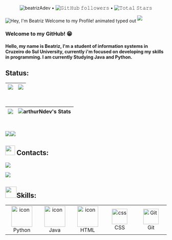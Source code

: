 <p align="center"> 
  <img src="https://komarev.com/ghpvc/?username=beatrizAdev&color=blue" alt="beatrizAdev"> •  
  <img alt="𝙶𝚒𝚝𝙷𝚞𝚋 𝚏𝚘𝚕𝚕𝚘𝚠𝚎𝚛𝚜" src="https://img.shields.io/github/followers/beatrizAdev?label=Followers&style=social"> •   
  <img src="https://img.shields.io/github/stars/beatrizAdev?label=Stars" alt="𝚃𝚘𝚝𝚊𝚕 𝚂𝚝𝚊𝚛𝚜">
</p>

<img src="https://readme-typing-svg.demolab.com?font=Operator+Mono&size=37&duration=2800&pause=2000&color=FAFAFA&center=true&vCenter=true&width=940&height=50&lines=Hey%2C+I'm+Arthur+Welcome+to+my+Profile!" align="middle" alt="Hey, I'm Beatriz Welcome to my Profile! animated typed out">
<img  src="assests/borderseperator.gif">



### Welcome to my GitHub! :grin:
   
#### Hello, my name is Beatriz, I'm a student of information systems in Cruzeiro do Sul University, currently i'm focused on developing my skills in programming. I am currently Studying Java and Python.

## Status:

|![](http://github-profile-summary-cards.vercel.app/api/cards/profile-details?username=arthurNdev&theme=monokai)|![](http://github-profile-summary-cards.vercel.app/api/cards/productive-time?username=arthurNdev&theme=monokai&utcOffset=-3)|
|---|---|
<br> 


|![](https://github-readme-streak-stats.herokuapp.com/?user=arthurNdev&theme=monokai&hide_border=false)|![arthurNdev's Stats](https://github-readme-stats.vercel.app/api?username=arthurNdev&theme=monokai&show_icons=true&hide_border=true&count_private=true)
|---|---|
<br>

![](http://github-profile-summary-cards.vercel.app/api/cards/repos-per-language?username=arthurNdev&theme=monokai)![](http://github-profile-summary-cards.vercel.app/api/cards/most-commit-language?username=arthurNdev&theme=monokai)

<h2><img src="https://media.giphy.com/media/mpM654sL8gJumwGmAn/giphy.gif" width="30px" height="30px"> Contacts:</h2>

<a href = "mailto:beatrizarantes.dev@gmail.com"><img src="https://img.shields.io/badge/Gmail-D14836?style=for-the-badge&logo=gmail&logoColor=white" target="_blank"></a>

 <a id="linkedin" href="www.linkedin.com/in/beatrizarantesdev">
    <img src="https://img.shields.io/badge/LinkedIn-0077B5?style=for-the-badge&logo=linkedin&logoColor=white"/>
</a>

<h2><img src="https://media.giphy.com/media/tZIxqCNZhC9YKasYf7/giphy.gif" width="35px" height="35px">Skills:</h2>

<table align="center">

  <tr>
    <td align="center" width="96">
      <a href="#macropower-tech">
        <img src="https://techstack-generator.vercel.app/python-icon.svg" alt="icon" width="65" height="65" />
      </a>
      <br>Python
    </td>
    <td align="center" width="96">
      <a href="#macropower-tech">
        <img src="https://techstack-generator.vercel.app/java-icon.svg" alt="icon" width="65" height="65" />
      </a>
      <br>Java
    </td>
     <td align="center" width="96">
        <img src="https://techstack-generator.vercel.app/js-icon.svg" alt="icon" width="65" height="65" />
      <br>HTML
    </td>
    <td align="center" width="96">
        <img src="https://skillicons.dev/icons?i=css" width="48" height="48" alt="css" />
      <br>CSS
    </td>
    <td align="center" width="96">
      <a href="#git" >
        <img src="https://upload.wikimedia.org/wikipedia/commons/thumb/3/3f/Git_icon.svg/1200px-Git_icon.svg.png" width="48" height="48" alt="Git" />
      </a>
      <br>Git
    </td>
    
</tr>

</table>

 
 
  
</div> <br>
